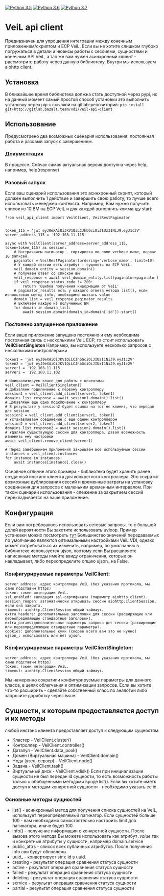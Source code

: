 [![Python 3.5](https://img.shields.io/badge/python-3.5-blue.svg)](https://www.python.org/downloads/release/python-350/)
[![Python 3.6](https://img.shields.io/badge/python-3.6-blue.svg)](https://www.python.org/downloads/release/python-360/)
[![Python 3.7](https://img.shields.io/badge/python-3.7-blue.svg)](https://www.python.org/downloads/release/python-370/)

# VeiL api client
Предназначен для упрощения интеграции между конечным приложением/скриптом и ECP VeiL. Если вы не хотите слишком глубоко 
погружаться в детали и нюансы работы с сессиями, сущностями и конечным API VeiL, а так же вам нужен асинхронный клиент - 
рассмотрите работу через данную библиотеку. Внутри мы используем aiohttp client.

## Установка
В ближайшее время библиотека должна стать доступной через pypi, но на данный момент самый простой способ установки это
выполнить установку через pip с ссылкой на gitlab-репозиторий:
`pip install git+http://gitlab.bazalt.team/vdi/veil-api-client`

## Использование
Предусмотрено два возможных сценария использования: постоянная работа и разовый запуск с завершением.

### Документация
В процессе. Сейчас самая актуальная версия доступна через help, например, help(response)

### Разовый запуск
Если ваш сценарий использования это асинхронный скрипт, который должен выполнить 1 действие и завершить свою работу,
то лучше всего использовать менеджер контекста. Например, Вам нужно получить список из 10 ВМ на ECP VeiL и для каждой
выполнить комманду start:
```
from veil_api_client import VeilClient, VeilRestPaginator


token_115 = 'jwt eyJ0eXAiOiJKV1QiLCJhbGciOiJIUzI1NiJ9.eyJ1c2V'
server_address_115 = '192.168.11.115'

async with VeilClient(server_address=server_address_115, token=token_115) as session:
    # Настраиваем пагинатор - сортировка по полю verbose_name, первые 10 записей.
    paginator = VeilRestPaginator(ordering='verbose_name', limit=10)
    # У каждой сессии есть атрибут - сущность на ECP VeiL.
    veil_domain_entity = session.domain()
    # получаем ответ со списком вм
    veil_response = await veil_domain_entity.list(paginator=paginator)
    if veil_response.status_code != 200:
        return 'Ошибка получения информации от VeiL'
    # paginator_results есть у каждого ответа метода list(), если использован метод info, необходимо вызвать value
    domain_list = veil_response.paginator_results
    # Включаем каждую из полученных ВМ
    for domain in domain_list:
        await session.domain(domain_id=domain['id']).start()
```

### Постоянно запущенное приложение
Если ваше приложение запущено постоянно и ему необходима постоянная связь с несколькими VeiL ECP, то стоит использовать **VeilClientSingleton**
Например, вы используете несколько запросов с несколькими контроллерами
```
token1 = 'jwt eyJ0eXAiOiJKV1QiLCJhbGciOiJIUzI1NiJ9.eyJ1c2V'
token2 = 'jwt eyJ0eXAiOiJKV1QiLCJhbGciOiJIUzI1NiJ9.eyJ1c2V'
server1 = '192.168.11.115'
server2 = '192.168.11.102'

# Инициализируем класс для работы с клиентами
veil_client = VeilClientSingleton()
# Добавляем подключение к первому контроллеру
session1 = veil_client.add_client(server1, token1)
domains_list_response = await session1.domain().list()
# Добавляем еще одно подключение к контроллеру
# В результате у session2 будет ссылка на тот же клиент, что передан для session
session2 = veil_client.add_client(server1, token1)
# Устанавливаем соединение с еще одним контроллером
session2 = veil_client.add_client(server2, token2)
domains_list_response2 = await session2.domain().list()
# Удаляем существующую сессию для контроллера, давая возможность изменить ему настройки
await veil_client.remove_client(server1)
...
# Перед завершением приложения закрываем все используемые сессии
instances = veil_client.instances
for instance in instances:
    await instances[instance].close()
```
Основное отличие этого примера - библиотека будет хранить ранее созданный инстанс клиента для конкретного контроллера.
Это сократит возможные дублирования сессий и временные затраты на установку соединения для запросов с маленьким временным интервалом.
При таком сценарии использования - слежение за закрытием сессий перекладывается на ваше приложение.

## Конфигурация
Если вам потребовалось использовать сетевые запросы, то с большой долей вероятности Вы захотите использовать uvloop.
Пример установки можно посмотреть [тут](https://github.com/MagicStack/uvloop)
Большинство значений передаваемых по умолчанию являются оптимальными настройками VeiL VDI, однако может потребоваться их
изменить, например, по умолчанию в библиотеке используется ujson, поэтому если Вы расширяете написанные методы имейте 
ввиду ограничения, которые он накладывает, либо переопределите опцию ujson_ на False.

### Конфигурируемые параметры VeilClient:
```
server_address: адрес контроллера VeiL (без указания протокола, мы сами подставим https)
token: токен интеграции VeiL.
ssl_enabled: валидация ssl-сертификата (параметр aiohttp.client).
session_reopen: автоматически открывать сессию aiohttp.ClientSession, если она закрыта.
timeout: aiohttp.ClientSession общий таймаут.
extra_headers: дополнительные заголовки для сессии (расширяющие или переопределяющие стандартные заголовки).
extra_params:дополнительные параметры запроса для сессии (расширяющие или переопределяющие стандартные параметры).
cookies: дополнительные куки (скорее всего вам это не нужно)
ujson_: использовать или нет ujson.
```

### Конфигурируемые параметры VeilClientSingleton:
```
server_address: адрес контроллера VeiL (без указания протокола, мы сами подставим https)
token: токен интеграции VeiL.
timeout: aiohttp.ClientSession общий таймаут.
```
Мы намеренно сократили конфигурируемые параметры для данного класса, в целях облегчения и оптимизации запросов. Если
вы хотите что-то расширить - сделайте собственный класс по аналогии либо запросите доработку через issue.

## Сущности, к которым предоставляется доступ и их методы
любой инстанс клиента предоставляет доступ к следующим сущностям:
* Кластер - VeilClient.cluster()
* Контроллер - VeilClient.controller()
* Датапул - VeilClient.data_pool()
* Домен (Виртуальная машина) - VeilClient.domain()
* Нода (узел, сервер) - VeilClient.node()
* Задача - VeilClient.task()
* Виртуальный диск - VeilClient.vdisk()
Если при инициализации сущности не был передан id сущности, то есть возможность работы только с обобщенными методами
вроде list(). Если вы хотите иметь доступ к методам конкретной сущности - необходимо указать ее id.

### Основные методы сущностей
* list() - асинхронный метод для получения списка сущностей на VeiL, использует переопределяемый пагинатор. Если сущностей
больше 100 - вам необходимо самостоятельно настроить limit для пагинатора, иначе будет 100. 
* info() - получение информации о конкретной сущности. После вызова этого метода Вы можете использовать как атрибут *.value*
так и конкретные атрибуты у сущности, например domain.service
* public_attrs - список всех публичных атрибутов. После получения info они будут обновлены.
* uuid_ - конвертирует str с id в uuid.
* creating - результат операция сравнения статуса сущности
* active - результат операция сравнения статуса сущности
* failed - результат операция сравнения статуса сущности
* deleting - результат операция сравнения статуса сущности
* service - результат операция сравнения статуса сущности
* partial - результат операция сравнения статуса сущности